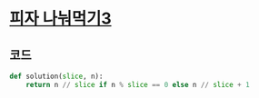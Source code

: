 # [피자 나눠먹기3](https://school.programmers.co.kr/learn/courses/30/lessons/120816)

## 코드
```python
def solution(slice, n):
    return n // slice if n % slice == 0 else n // slice + 1
```